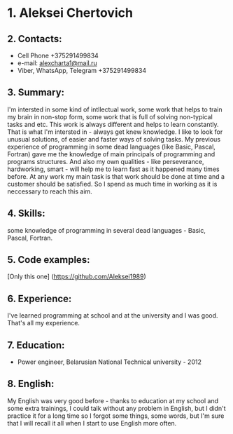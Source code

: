 # 1. **Aleksei Chertovich**
## 2. **Contacts:**
- Cell Phone +375291499834
- e-mail: alexcharta1@mail.ru
- Viber, WhatsApp, Telegram +375291499834
## **3. Summary:** 
I'm intersted in some kind of intllectual work, some work that helps to train my brain  in non-stop form, some work that is full of solving non-typical tasks and etc. This work is always different and helps to learn constantly. That is what I'm intersted in - always get knew knowledge. I like to look for unusual solutions, of easier and faster ways of solving tasks. My previous experience of programming in some dead languages (like Basic, Pascal, Fortran) gave me the knowledge of main principals of programming and programs structures. And also my own qualities - like perseverance, hardworking, smart - will help me to learn fast as it happened many times before. At any work my main task is that work should be done at time and a customer should be satisfied. So I spend as much time in working as it is neccessary to reach this aim.
## **4. Skills:** 
some knowledge of programming in several dead languages -  Basic, Pascal, Fortran.
## **5. Code examples:** 
[Only this one] (https://github.com/Aleksei1989) 
## **6. Experience:** 
I've learned programming at school and at the university and I was good. That's all my experience.
## **7. Education:** 
- Power engineer, Belarusian National Technical university - 2012
## **8. English:** 
My English was very good before - thanks to education at my school and some extra trainings, I could talk without any problem in English, but I didn't practice it for a long time so I forgot some things, some words, but I'm sure that I will recall it all when I start to use English more often.
